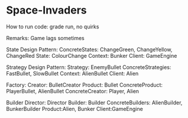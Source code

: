 # Space-Invaders
How to run code: grade run, no quirks


Remarks: Game lags sometimes


State Design Pattern:
ConcreteStates: ChangeGreen, ChangeYellow, ChangeRed
State: ColourChange
Context: Bunker
Client: GameEngine


Strategy Design Pattern:
Strategy: EnemyBullet
ConcreteStrategies: FastBullet, SlowBullet
Context:  AlienBullet
Client: Alien

Factory:
Creator: BulletCreator
Product: Bullet
ConcreteProduct: PlayerBullet, AlienBullet
ConcreteCreator: Player, Alien


Builder
Director: Director
Builder: Builder
ConcreteBuilders: AlienBuilder, BunkerBuilder
Product:Alien, Bunker
Client:GameEngine
